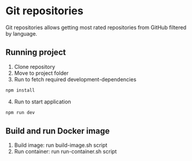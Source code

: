 # Git repositories

Git repositories allows getting most rated repositories from GitHub filtered by language.

## Running project

1. Clone repository
2. Move to project folder
3. Run to fetch required development-dependencies
```sh
npm install
```
4. Run to start application
```sh
npm run dev
```

## Build and run Docker image
1. Build image: run build-image.sh script
2. Run container: run run-container.sh script
